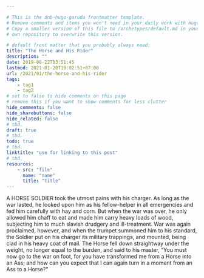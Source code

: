 ```yaml
---

# This is the dnb-hugo-garuda frontmatter template. 
# Remove comments and items you won't need in your daily work with Hugo.
# Copy a smaller version of this file to /archetypes/default.md in your
# own repository to overwrite this version.

# default front matter that you probably always need:
title: "The Horse and His Rider"
description: ""
date: 2019-08-22T03:51:45
lastmod: 2021-01-20T19:02:51+07:00
url: /2021/01/the-horse-and-his-rider
tags:
    - tag1
    - tag2
# set to false to hide comments on this page
# remove this if you want to show comments for less clutter
hide_comments: false
hide_sharebuttons: false
hide_related: false
# tbd.
draft: true
# tbd.
todo: true
# tbd.
linktitle: "use for linking to this post"
# tbd.
resources:
    - src: "file"
      name: "name"
      title: "title"
---
```

A HORSE SOLDIER took the utmost pains with his charger. As long as the war lasted, he looked upon him as his fellow-helper in all emergencies and fed him carefully with hay and corn. But when the war was over, he only allowed him chaff to eat and made him carry heavy loads of wood, subjecting him to much slavish drudgery and ill-treatment. War was again proclaimed, however, and when the trumpet summoned him to his standard, the Soldier put on his charger its military trappings, and mounted, being clad in his heavy coat of mail. The Horse fell down straightway under the weight, no longer equal to the burden, and said to his master, “You must now go to the war on foot, for you have transformed me from a Horse into an Ass; and how can you expect that I can again turn in a moment from an Ass to a Horse?”
